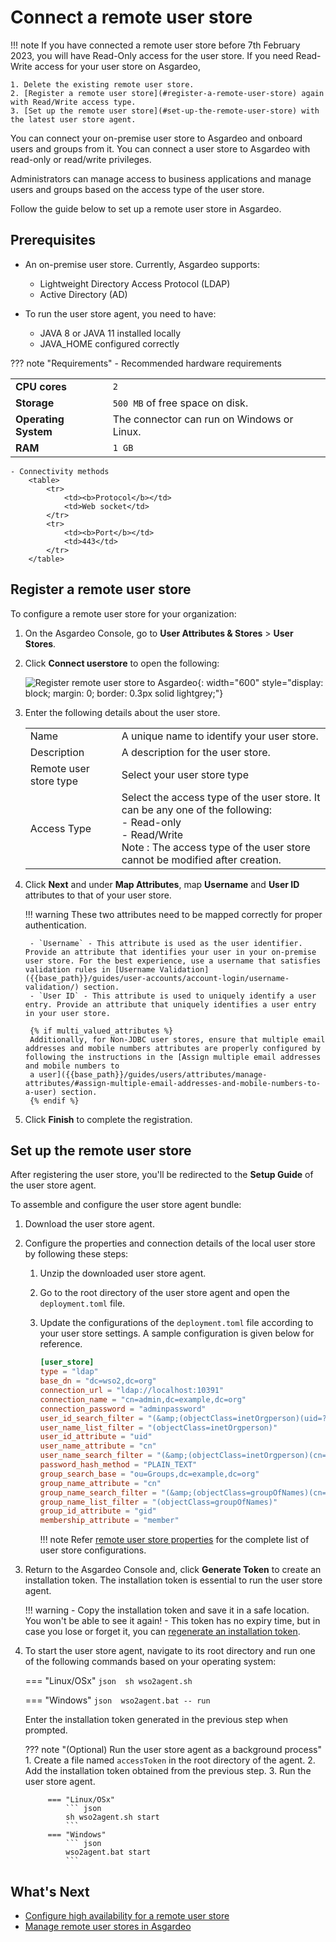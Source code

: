 # Connect a remote user store

!!! note
    If you have connected a remote user store before 7th February 2023, you will have Read-Only access for the user store.
    If you need Read-Write access for your user store on Asgardeo,

    1. Delete the existing remote user store.
    2. [Register a remote user store](#register-a-remote-user-store) again with Read/Write access type.
    3. [Set up the remote user store](#set-up-the-remote-user-store) with the latest user store agent.

You can connect your on-premise user store to Asgardeo and onboard users and groups from it. You can connect a user store to Asgardeo with read-only or read/write privileges.

Administrators can manage access to business applications and manage users and groups based on the access type of the user store.

Follow the guide below to set up a remote user store in Asgardeo.

## Prerequisites

- An on-premise user store. Currently, Asgardeo supports:

    - Lightweight Directory Access Protocol (LDAP)
    - Active Directory (AD)

- To run the user store agent, you need to have:
   
    - JAVA 8 or JAVA 11 installed locally
    - JAVA_HOME configured correctly

??? note "Requirements"
    - Recommended hardware requirements
        <table>
            <tr>
                <td><b>CPU cores</b></td>
                <td><code>2</code></td>
            </tr>
            <tr>
                <td><b>Storage</b></td>
                <td><code>500 MB</code> of free space on disk.</td>
            </tr>
            <tr>
                <td><b>Operating System</b></td>
                <td>The connector can run on Windows or Linux.</td>
            </tr>
            <tr>
                <td><b>RAM</b></td>
                <td><code>1 GB</code></td>
            </tr>
        </table>

    - Connectivity methods
        <table>
            <tr>
                <td><b>Protocol</b></td>
                <td>Web socket</td>
            </tr>
            <tr>
                <td><b>Port</b></td>
                <td>443</td>
            </tr>
        </table>

## Register a remote user store
To configure a remote user store for your organization:

1. On the Asgardeo Console, go to **User Attributes & Stores** > **User Stores**.
2. Click **Connect userstore** to open the following:

    ![Register remote user store to Asgardeo]({{base_path}}/assets/img/guides/user-stores/register-user-store.png){: width="600" style="display: block; margin: 0; border: 0.3px solid lightgrey;"}

3. Enter the following details about the user store.
    <table>
        <tr>
            <td>Name</td>
            <td>A unique name to identify your user store.</td>
        </tr>
        <tr>
            <td>Description</td>
            <td>A description for the user store.</td>
        </tr>
        <tr>
            <td>Remote user store type</td>
            <td>Select your user store type</td>
        </tr>
        <tr>
            <td>Access Type</td>
            <td>
            Select the access type of the user store. It can be any one of the following: <br> - Read-only
            <br> - Read/Write <br> Note : The access type of the user store cannot be modified after creation.
        </td>
        </tr>
    </table>

4. Click **Next** and under **Map Attributes**, map **Username** and **User ID** attributes to that of your user store.

    !!! warning
        These two attributes need to be mapped correctly for proper authentication.

        - `Username` - This attribute is used as the user identifier. Provide an attribute that identifies your user in your on-premise user store. For the best experience, use a username that satisfies validation rules in [Username Validation]({{base_path}}/guides/user-accounts/account-login/username-validation/) section.
        - `User ID` - This attribute is used to uniquely identify a user entry. Provide an attribute that uniquely identifies a user entry in your user store.

        {% if multi_valued_attributes %}
        Additionally, for Non-JDBC user stores, ensure that multiple email addresses and mobile numbers attributes are properly configured by following the instructions in the [Assign multiple email addresses and mobile numbers to 
        a user]({{base_path}}/guides/users/attributes/manage-attributes/#assign-multiple-email-addresses-and-mobile-numbers-to-a-user) section.
        {% endif %}

5. Click **Finish** to complete the registration.

## Set up the remote user store

After registering the user store, you'll be redirected to the **Setup Guide** of the user store agent.

To assemble and configure the user store agent bundle:

1. Download the user store agent.

2. Configure the properties and connection details of the local user store by following these steps:

    1. Unzip the downloaded user store agent.
    2. Go to the root directory of the user store agent and open the `deployment.toml` file.
    3. Update the configurations of the `deployment.toml` file according to your user store settings. A sample configuration is given below for reference.

        ```conf 
        [user_store]
        type = "ldap"
        base_dn = "dc=wso2,dc=org"
        connection_url = "ldap://localhost:10391"
        connection_name = "cn=admin,dc=example,dc=org"
        connection_password = "adminpassword"
        user_id_search_filter = "(&amp;(objectClass=inetOrgperson)(uid=?))"
        user_name_list_filter = "(objectClass=inetOrgperson)"
        user_id_attribute = "uid"
        user_name_attribute = "cn"
        user_name_search_filter = "(&amp;(objectClass=inetOrgperson)(cn=?))"
        password_hash_method = "PLAIN_TEXT"
        group_search_base = "ou=Groups,dc=example,dc=org"
        group_name_attribute = "cn"
        group_name_search_filter = "(&amp;(objectClass=groupOfNames)(cn=?))"
        group_name_list_filter = "(objectClass=groupOfNames)"
        group_id_attribute = "gid"
        membership_attribute = "member"
        ```

        !!! note
            Refer [remote user store properties]({{base_path}}/references/remote-user-store/remote-user-store-properties/) for the complete list of user store configurations.

3. Return to the Asgardeo Console and, click **Generate Token** to create an installation token. The installation token is essential to run the user store agent.

    !!! warning
        - Copy the installation token and save it in a safe location. You won't be able to see it again!
        - This token has no expiry time, but in case you lose or forget it, you can [regenerate an installation token]({{base_path}}/guides/users/user-stores/update-user-stores/#regenerate-the-installation-token).

4. To start the user store agent, navigate to its root directory and run one of the following commands based on your operating system:

    === "Linux/OSx"
        ``` json 
        sh wso2agent.sh
        ```

    === "Windows"
        ``` json 
        wso2agent.bat -- run
        ```

    Enter the installation token generated in the previous step when prompted.


    ??? note "(Optional) Run the user store agent as a background process"
        1. Create a file named `accessToken` in the root directory of the agent.
        2. Add the installation token obtained from the previous step.
        3. Run the user store agent.

            === "Linux/OSx"
                ``` json
                sh wso2agent.sh start
                ```
            === "Windows"
                ``` json
                wso2agent.bat start
                ```

## What's Next

- [Configure high availability for a remote user store]({{base_path}}/guides/users/user-stores/configure-high-availability/)
- [Manage remote user stores in Asgardeo]({{base_path}}/guides/users/user-stores/update-user-stores/)
